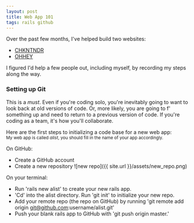 ```yaml
---
layout: post
title: Web App 101
tags: rails github
---
```


Over the past few months, I've helped build two websites:

* [CHKNTNDR](http://chkntndr.com)
* [OHHEY](http://ohhey.me)

I figured I'd help a few people out, including myself, by recording my
steps along the way.

### Setting up Git
This is a *must*.  Even if you're coding solo, you're inevitably going
to want to look back at old versions of code. Or, more likely, you are
going to f' something up and need to return to a previous version of
code.  If you're coding as a team, it's how you'll collaborate.

Here are the first steps to initializing a code base for a new web app:
<br>
<small>My web app is called *alist*, you should fill in the name of
your app accordingly.</small>

On GitHub:

* Create a GitHub account
* Create a new repository
![new repo]({{ site.url }}/assets/new_repo.png)

On your terminal:

* Run 'rails new alist' to create your new rails app.
* 'Cd' into the alist directory. Run 'git init' to initialize your new
  repo.
* Add your remote repo (the repo on GitHub) by running 'git remote add origin git@github.com:username/alist.git'
* Push your blank rails app to GitHub with 'git push origin master.'


